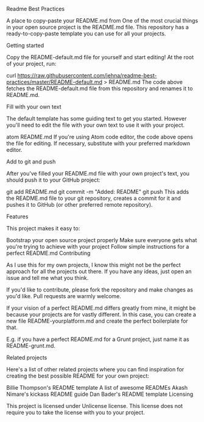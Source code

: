 Readme Best Practices

A place to copy-paste your README.md from
One of the most crucial things in your open source project is the README.md file. This repository has a ready-to-copy-paste template you can use for all your projects.

Getting started

Copy the README-default.md file for yourself and start editing! At the root of your project, run:

curl https://raw.githubusercontent.com/jehna/readme-best-practices/master/README-default.md > README.md
The code above fetches the README-default.md file from this repository and renames it to README.md.

Fill with your own text

The default template has some guiding text to get you started. However you'll need to edit the file with your own text to use it with your project.

atom README.md
If you're using Atom code editor, the code above opens the file for editing. If necessary, substitute with your preferred markdown editor.

Add to git and push

After you've filled your README.md file with your own project's text, you should push it to your GitHub project:

git add README.md
git commit -m "Added: README"
git push
This adds the README.md file to your git repository, creates a commit for it and pushes it to GitHub (or other preferred remote repository).

Features

This project makes it easy to:

Bootstrap your open source project properly
Make sure everyone gets what you're trying to achieve with your project
Follow simple instructions for a perfect README.md
Contributing

As I use this for my own projects, I know this might not be the perfect approach for all the projects out there. If you have any ideas, just open an issue and tell me what you think.

If you'd like to contribute, please fork the repository and make changes as you'd like. Pull requests are warmly welcome.

If your vision of a perfect README.md differs greatly from mine, it might be because your projects are for vastly different. In this case, you can create a new file README-yourplatform.md and create the perfect boilerplate for that.

E.g. if you have a perfect README.md for a Grunt project, just name it as README-grunt.md.

Related projects

Here's a list of other related projects where you can find inspiration for creating the best possible README for your own project:

Billie Thompson's README template
A list of awesome READMEs
Akash Nimare's kickass README guide
Dan Bader's README template
Licensing

This project is licensed under Unlicense license. This license does not require you to take the license with you to your project.
